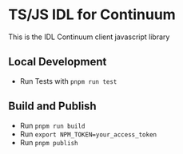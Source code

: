 # TS/JS IDL for Continuum
This is the IDL Continuum client javascript library

## Local Development
- Run Tests with ```pnpm run test```

## Build and Publish
- Run ```pnpm run build```
- Run ```export NPM_TOKEN=your_access_token```
- Run ```pnpm publish```
